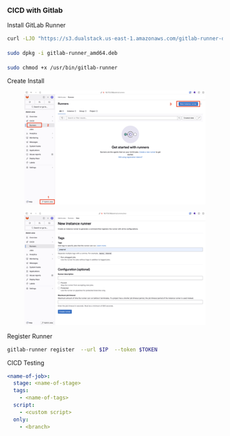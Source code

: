 ### CICD with Gitlab

Install GitLab Runner
```bash
curl -LJO "https://s3.dualstack.us-east-1.amazonaws.com/gitlab-runner-downloads/latest/deb/gitlab-runner_amd64.deb"

sudo dpkg -i gitlab-runner_amd64.deb

sudo chmod +x /usr/bin/gitlab-runner
```

Create Install

<figure>
<img src="CICD-media/create-instance1.png"
title="create_instance" alt="" />
</figure>

<figure>
<img src="CICD-media/create-instance2.png"
title="create_instance" alt="" />
</figure>

Register Runner 

```bash
gitlab-runner register  --url $IP  --token $TOKEN
```

CICD Testing
```yaml
<name-of-job>:
  stage: <name-of-stage>
  tags:
    - <name-of-tags>
  script:
    - <custom script>
  only:
    - <branch>
```
